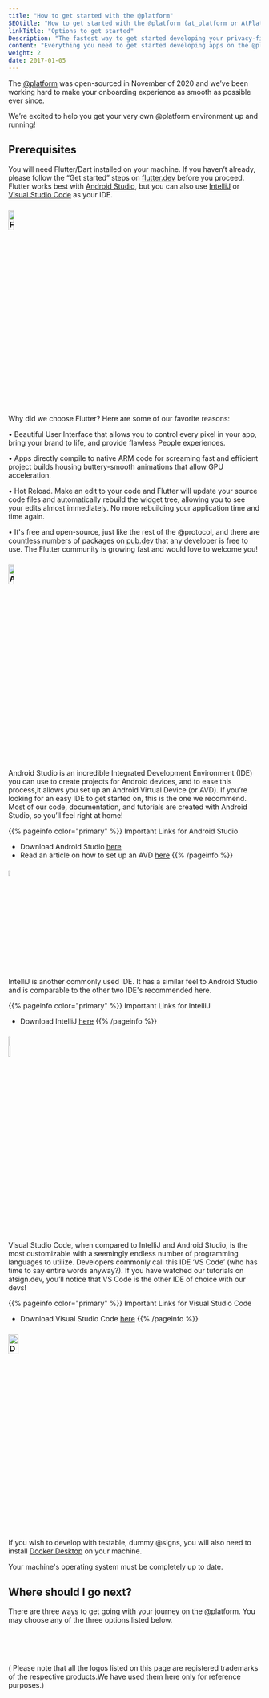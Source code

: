 ```yaml
---
title: "How to get started with the @platform"
SEOtitle: "How to get started with the @platform (at_platform or AtPlatform)"
linkTitle: "Options to get started"
Description: "The fastest way to get started developing your privacy-first app on the @platform"
content: "Everything you need to get started developing apps on the @platform"
weight: 2
date: 2017-01-05
---
```


The [@platform](/docs/resources/glossary/#@platform) was open-sourced in November of 2020 and we’ve been working hard to make your onboarding experience as smooth as possible ever since.

We’re excited to help you get your very own @platform environment up and running!

## Prerequisites

You will need Flutter/Dart installed on your machine. If you haven’t already, please follow the “Get started” steps on [flutter.dev](https://flutter.dev) before you proceed. Flutter works best with [Android Studio](https://developer.android.com/studio), but you can also use [IntelliJ](https://www.jetbrains.com/idea/download/#section=windows) or [Visual Studio Code](https://code.visualstudio.com/download) as your IDE.

###  <a href="https://flutter.dev/"><img src="https://flutter.dev/assets/flutter-lockup-1caf6476beed76adec3c477586da54de6b552b2f42108ec5bc68dc63bae2df75.png" alt="Flutter" height="10%" width="15%"></a>

Why did we choose Flutter? Here are some of our favorite reasons:

• Beautiful User Interface that allows you to control every pixel in your app, bring your brand to life, and provide flawless People experiences.

• Apps directly compile to native ARM code for screaming fast and efficient project builds housing buttery-smooth animations that allow GPU acceleration.

• Hot Reload. Make an edit to your code and Flutter will update your source code files and automatically rebuild the widget tree, allowing you to see your edits almost immediately. No more rebuilding your application time and time again.

• It's free and open-source, just like the rest of the @protocol, and there are countless numbers of packages on [pub.dev](https://pub.dev) that any developer is free to use. The Flutter community is growing fast and would love to welcome you!

### <a href="https://developer.android.com/studio"><img src="https://upload.wikimedia.org/wikipedia/commons/thumb/9/92/Android_Studio_Trademark.svg/256px-Android_Studio_Trademark.svg.png" alt="Android Studio" height="10%" width="15%"></a>

Android Studio is an incredible Integrated Development Environment (IDE) you can use to create projects for Android devices, and to ease this process,it allows you set up an Android Virtual Device (or AVD). If you’re looking for an easy IDE to get started on, this is the one we recommend. Most of our code, documentation, and tutorials are created with Android Studio, so you’ll feel right at home!

{{% pageinfo color="primary" %}}
Important Links for Android Studio

- Download Android Studio [here](https://developer.android.com/studio)
- Read an article on how to set up an AVD [here](https://blog.atsign.dev/running-one-or-more-emulators-through-cli-using-android-studio-ckm2kuryy00v5mss16f1agh7m)
  {{% /pageinfo %}}

### <a href="https://www.jetbrains.com/idea/"><img src="https://upload.wikimedia.org/wikipedia/commons/thumb/9/9c/IntelliJ_IDEA_Icon.svg/64px-IntelliJ_IDEA_Icon.svg.png" alt="IntelliJ" width="5%" ></a>

IntelliJ is another commonly used IDE. It has a similar feel to Android Studio and is comparable to the other two IDE's recommended here.

{{% pageinfo color="primary" %}}
Important Links for IntelliJ

- Download IntelliJ [here](https://www.jetbrains.com/idea/download/#section=windows)
  {{% /pageinfo %}}

### <a href="https://code.visualstudio.com/"><img src="https://upload.wikimedia.org/wikipedia/commons/thumb/9/9a/Visual_Studio_Code_1.35_icon.svg/150px-Visual_Studio_Code_1.35_icon.svg.png" alt="Visual Studio Code" height="10%" width="5%"></a>

Visual Studio Code, when compared to IntelliJ and Android Studio, is the most customizable with a seemingly endless number of programming languages to utilize. Developers commonly call this IDE ‘VS Code’ (who has time to say entire words anyway?). If you have watched our tutorials on atsign.dev, you’ll notice that VS Code is the other IDE of choice with our devs!

{{% pageinfo color="primary" %}}
Important Links for Visual Studio Code

- Download Visual Studio Code [here](https://code.visualstudio.com/download)
  {{% /pageinfo %}}

### <a href="https://docs.docker.com/docker-for-mac/install/"><img src="https://www.docker.com/sites/default/files/d8/2019-07/horizontal-logo-monochromatic-white.png" alt="Docker Desktop" height="10%" width="20%"></a>


If you wish to develop with testable, dummy @signs, you will also need to install [Docker Desktop](https://www.docker.com/products/docker-desktop) on your machine.

Your machine's operating system must be completely up to date.

## Where should I go next?

There are three ways to get going with your journey on the @platform. You may choose any of the three options listed below.

### <br><br>


( Please note that all the logos listed on this page are registered trademarks of the respective products.We have used them here only for reference purposes.)
